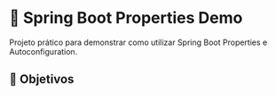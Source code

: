 # 📘 Spring Boot Properties Demo

Projeto prático para demonstrar como utilizar Spring Boot Properties e Autoconfiguration.

## 🎯 Objetivos
